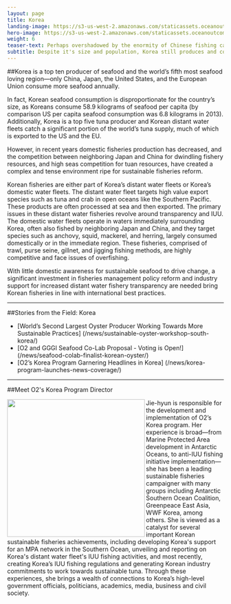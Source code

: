 ```yaml
---
layout: page
title: Korea
landing-image: https://s3-us-west-2.amazonaws.com/staticassets.oceanoutcomes.org/rollover+images/korean-fisheries-hover.jpg
hero-image: https://s3-us-west-2.amazonaws.com/staticassets.oceanoutcomes.org/hero+photos/koreanfisherieshero.jpg
weight: 6
teaser-text: Perhaps overshadowed by the enormity of Chinese fishing capacity, or Japan’s international reputation as the primary seafood consuming region in Asia, Korea still produces and consumes more seafood than most any country on earth.
subtitle: Despite it's size and population, Korea still produces and consumes more seafood than most any country on earth.
---
```


##Korea is a top ten producer of seafood and the world’s fifth most seafood loving region—only China, Japan, the United States, and the European Union consume more seafood annually.

In fact, Korean seafood consumption is disproportionate for the country’s size, as Koreans consume 58.9 kilograms of seafood per capita (by comparison US per capita seafood consumption was 6.8 kilograms in 2013). Additionally, Korea is a top five tuna producer and Korean distant water fleets catch a significant portion of the world’s tuna supply, much of which is exported to the US and the EU. 

However, in recent years domestic fisheries production has decreased, and the competition between neighboring Japan and China for dwindling fishery resources, and high seas competition for tuan resources, have created a complex and tense environment ripe for sustainable fisheries reform.

Korean fisheries are either part of Korea’s distant water fleets or Korea’s domestic water fleets. The distant water fleet targets high value export species such as tuna and crab in open oceans like the Southern Pacific. These products are often processed at sea and then exported. The primary issues in these distant water fisheries revolve around transparency and IUU. The domestic water fleets operate in waters immediately surrounding Korea, often also fished by neighboring Japan and China, and they target species such as anchovy, squid, mackerel, and herring, largely consumed domestically or in the immediate region. These fisheries, comprised of trawl, purse seine, gillnet, and jigging fishing methods, are highly competitive and face issues of overfishing.

With little domestic awareness for sustainable seafood to drive change, a significant investment in fisheries management policy reform and industry support for increased distant water fishery transparency are needed bring Korean fisheries in line with international best practices.

---
##Stories from the Field: Korea

* [World’s Second Largest Oyster Producer Working Towards More Sustainable Practices] (/news/sustainable-oyster-workshop-south-korea/)
* [O2 and GGGI Seafood Co-Lab Proposal - Voting is Open!] (/news/seafood-colab-finalist-korean-oyster/)
* [O2’s Korea Program Garnering Headlines in Korea] (/news/korea-program-launches-news-coverage/)

---

##Meet O2's Korea Program Director

<img align="left" src="https://s3-us-west-2.amazonaws.com/staticassets.oceanoutcomes.org/staff+photos/jiehyunstaffphoto1.jpg" width="320" height="320"> Jie-hyun is responsible for the development and implementation of O2’s Korea program. Her experience is broad—from Marine Protected Area development in Antarctic Oceans, to anti-IUU fishing initiative implementation—she has been a leading sustainable fisheries campaigner with many groups including Antarctic Southern Ocean Coalition, Greenpeace East Asia, WWF Korea, among others. She is viewed as a catalyst for several important Korean sustainable fisheries achievements, including developing Korea's support for an MPA network in the Southern Ocean, unveiling and reporting on Korea's distant water fleet's IUU fishing activities, and most recently, creating Korea’s IUU fishing regulations and generating Korean industry commitments to work towards sustainable tuna. Through these experiences, she brings a wealth of connections to Korea’s high-level government officials, politicians, academics, media, business and civil society. 
